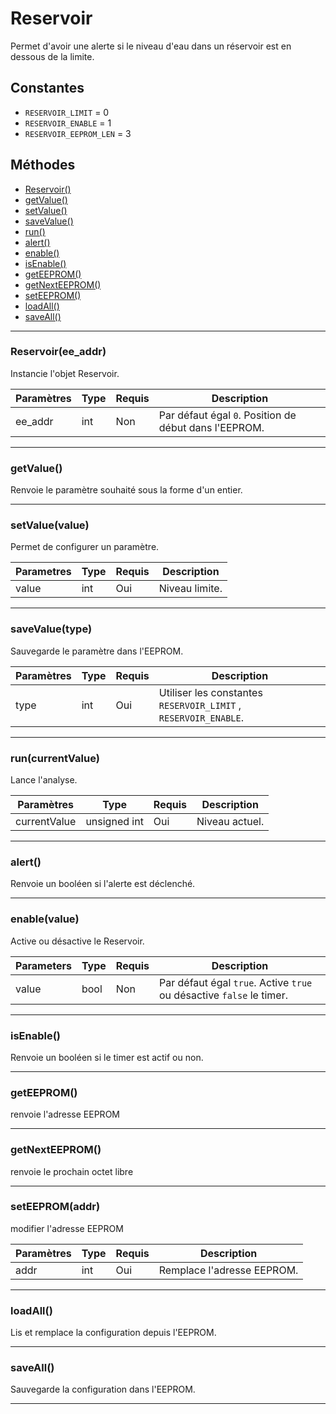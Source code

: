 # Reservoir
Permet d'avoir une alerte si le niveau d'eau dans un réservoir est en dessous de la limite.

## Constantes
 * `RESERVOIR_LIMIT` = 0
 * `RESERVOIR_ENABLE` = 1
 * `RESERVOIR_EEPROM_LEN` = 3

## Méthodes
* [Reservoir()](#reservoiree_addr)
* [getValue()](#getvalue)
* [setValue()](#setvaluevalue)
* [saveValue()](#savevaluetype)
* [run()](#runcurrentvalue)
* [alert()](#alert)
* [enable()](#enablevalue)
* [isEnable()](#isenable)
* [getEEPROM()](#geteeprom)
* [getNextEEPROM()](#getnexteeprom)
* [setEEPROM()](#seteepromaddr)
* [loadAll()](#loadall)
* [saveAll()](#saveall)

-------------

### Reservoir(ee_addr)
Instancie l'objet Reservoir.

Paramètres	  | Type | Requis | Description
------------- | ---- | ------ | -----------
ee_addr	      | int  | Non	  | Par défaut égal `0`. Position de début dans l'EEPROM.


-------------

### getValue()
Renvoie le paramètre souhaité sous la forme d'un entier.


-------------

### setValue(value)
Permet de configurer un paramètre.

Parametres | Type  | Requis | Description
---------- | ----- | ------ | -----------
value  	   | int   | Oui	| Niveau limite.


-------------

### saveValue(type)
Sauvegarde le paramètre dans l'EEPROM.

Paramètres | Type | Requis | Description
---------- | ---- | ------ | -----------
type	   | int  | Oui	   | Utiliser les constantes `RESERVOIR_LIMIT` , `RESERVOIR_ENABLE`.


-------------

### run(currentValue)
Lance l'analyse.

Paramètres	 | Type			| Requis | Description
------------ | ------------ | ------ | -----------
currentValue | unsigned int | Oui	  | Niveau actuel.


-------------

### alert()
Renvoie un booléen si l'alerte est déclenché.


-------------

### enable(value)
Active ou désactive le Reservoir.

Parameters	  | Type | Requis | Description
------------- | ---- | ------ | -----------
value		  | bool | Non	  | Par défaut égal `true`. Active `true` ou désactive `false` le timer.


-------------

### isEnable()
Renvoie un booléen si le timer est actif ou non.


-------------

### getEEPROM()
renvoie l'adresse EEPROM


-------------

### getNextEEPROM()
renvoie le prochain octet libre


-------------

### setEEPROM(addr)
modifier l'adresse EEPROM

Paramètres	  | Type | Requis | Description
------------- | ---- | ------ | -----------
addr		  | int  | Oui	  | Remplace l'adresse EEPROM.


-------------

### loadAll()
Lis et remplace la configuration depuis l'EEPROM.

-------------

### saveAll()
Sauvegarde la configuration dans l'EEPROM.


-------------
